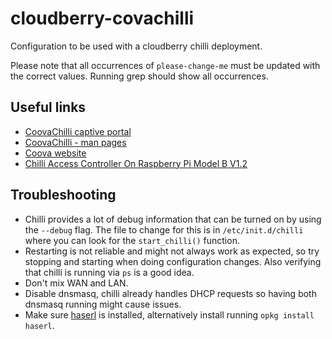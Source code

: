# cloudberry-covachilli

Configuration to be used with a cloudberry chilli deployment.

Please note that all occurrences of `please-change-me` must be updated with the
correct values.  Running grep should show all occurrences.

## Useful links

- [CoovaChilli captive portal](https://openwrt.org/docs/guide-user/services/captive-portal/wireless.hotspot.coova-chilli?s[]=coovachilli)
- [CoovaChilli - man pages](http://coova.github.io/CoovaChilli/man-pages.html)
- [Coova website](https://coova.github.io)
- [Chilli Access Controller On Raspberry Pi Model B V1.2](Rpi.md)

## Troubleshooting

- Chilli provides a lot of debug information that can be turned on by using the
  `--debug` flag.  The file to change for this is in `/etc/init.d/chilli` where
  you can look for the `start_chilli()` function.
- Restarting is not reliable and might not always work as expected, so try
  stopping and starting when doing configuration changes. Also verifying that
  chilli is running via `ps` is a good idea.
- Don't mix WAN and LAN.
- Disable dnsmasq, chilli already handles DHCP requests so having both dnsmasq
  running might cause issues.
- Make sure [haserl](http://haserl.sourceforge.net) is installed, alternatively install running `opkg install haserl`.
